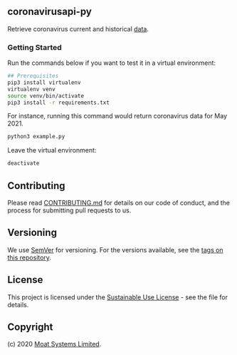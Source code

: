 ## coronavirusapi-py

Retrieve coronavirus current and historical [data](https://moatsystems.com/covid19-api/).


### Getting Started

Run the commands below if you want to test it in a virtual environment: 

```sh
## Prerequisites
pip3 install virtualenv
virtualenv venv
source venv/bin/activate
pip3 install -r requirements.txt
```

For instance, running this command would return coronavirus data for May 2021.

```sh
python3 example.py
```

Leave the virtual environment:

```sh
deactivate
```

## Contributing

Please read [CONTRIBUTING.md](https://gist.github.com/PurpleBooth/b24679402957c63ec426) for details on our code of conduct, and the process for submitting pull requests to us.

## Versioning

We use [SemVer](http://semver.org/) for versioning. For the versions available, see the [tags on this repository](https://github.com/Cloudeya/coronavirusapi-wrapper/tags).

## License

This project is licensed under the [Sustainable Use License](LICENSE) - see the file for details.

## Copyright

(c) 2020 [Moat Systems Limited](https://moatsystems.com).
